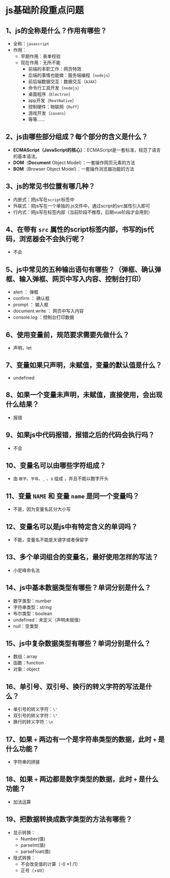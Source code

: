 # js基础阶段重点问题

## 1、js的全称是什么？作用有哪些？

- 全称：`javascript`
- 作用：
  - 早期作用：表单校验
  - 现在作用：无所不能
    - 前端的本职工作：网页特效
    - 后端的事情也能做：服务端编程（`nodejs`）
    - 前后端数据交互：数据交互（`AJAX`）
    - 命令行工具开发（`nodejs`）
    - 桌面程序（`Electron`）
    - app开发（`ReatNative`）
    - 控制硬件：物联网（`Ruff`）
    - 游戏开发（`cavans`）
    - 等等......

## 2、js由哪些部分组成？每个部分的含义是什么？

- **ECMAScript（JavaScript的核心）**：ECMAScript是一套标准，规范了语言的基本语法。
- **DOM**（**Document** Object Model）：一套操作网页元素的方法 
- **BOM**（Browser Object Model）：一套操作浏览器功能的方法

## 3、js的常见书位置有哪几种？

- 内嵌式：把js写在`script`标签中
- 外联式：把js写在一个单独的.js文件中，通过script的src属性引入即可
- 行内式：把js写在标签内部（当前阶段不推荐，后期vue阶段才会用到）

## 4、在带有 `src` 属性的script标签内部，书写的js代码，浏览器会不会执行呢？

- 不会

## 5、js中常见的五种输出语句有哪些？（弹框、确认弹框、输入弹框、网页中写入内容、控制台打印）

- alert ： 弹框
- confirm ： 确认框
- prompt ： 输入框
- document.write ： 网页中写入内容
- console.log ：控制台打印数据

## 6、使用变量前，规范要求需要先做什么？

- 声明，let

## 7、变量如果只声明，未赋值，变量的默认值是什么？

- undefined

## 8、如果一个变量未声明，未赋值，直接使用，会出现什么结果？

- 报错

## 9、如果js中代码报错，报错之后的代码会执行吗？

- 不会

## 10、变量名可以由哪些字符组成？

- 由 `数字`、`字母`、`_` 、`$` 组成 ，并且不能以数字开头

## 11、变量 `NAME` 和 变量 `name` 是同一个变量吗？

- 不是，因为变量名区分大小写

## 12、变量名可以是js中有特定含义的单词吗？

- 不能，变量名不能是关键字或者保留字

## 13、多个单词组合的变量名，最好使用怎样的写法？

- 小驼峰命名法

## 14、js中基本数据类型有哪些？单词分别是什么？

- 数字类型：number
- 字符串类型：string
- 布尔类型：boolean
- undefined：未定义（声明未赋值）
- null：空类型

## 15、js中复杂数据类型有哪些？单词分别是什么？

- 数组：array
- 函数：function
- 对象：object

## 16、单引号、双引号、换行的转义字符的写法是什么？

- 单引号的转义字符：`\'`
- 双引号的转义字符：`\"`
- 换行的转义字符：`\n`

## 17、如果 `+` 两边有一个是字符串类型的数据，此时 `+` 是什么功能？

- 字符串的拼接

## 18、如果 `+` 两边都是数字类型的数据，此时 `+` 是什么功能？

- 加法运算

## 19、把数据转换成数字类型的方法有哪些？

- 显示转换：
  - Number(值)
  - parseInt(值)
  - parseFloat(值)
- 隐式转换：
  - 不会改变值的计算（-0  *1  /1）
  - 正号（+str）